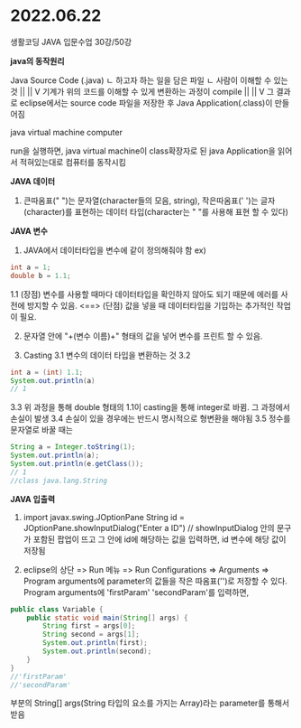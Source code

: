 # 2022.06.22

생활코딩 JAVA 입문수업 30강/50강



**java의 동작원리**

Java Source Code (.java)
ㄴ 하고자 하는 일을 담은 파일
ㄴ 사람이 이해할 수 있는 것
||
||
V
기계가 위의 코드를 이해할 수 있게 변환하는 과정이 compile
||
||
V
그 결과로 eclipse에서는 source code 파일을 저장한 후 Java Application(.class)이 만들어짐

java virtual machine
computer 

run을 실행하면,  java virtual machine이 class확장자로 된 java Application을 읽어서 적혀있는대로 컴퓨터를 동작시킴



**JAVA 데이터**

1. 큰따옴표(" ")는 문자열(character들의 모음, string), 작은따옴표(' ')는 글자(character)를 표현하는 데이터 타입(character는 " "를 사용해 표현 할 수 있다)

   

**JAVA 변수**

1. JAVA에서 데이터타입을 변수에 같이 정의해줘야 함 
  ex) 

  ```java
  int a = 1; 
  double b = 1.1;
  ```

  1.1 (장점) 변수를 사용할 때마다 데이터타입을 확인하지 않아도 되기 때문에 에러를 사전에 방지할 수 있음. <==> (단점) 값을 넣을 때 데이터타입을 기입하는 추가적인 작업이 필요.

2. 문자열 안에 "+(변수 이름)+" 형태의 값을 넣어 변수를 프린트 할 수 있음.

3. Casting
  3.1 변수의 데이터 타입을 변환하는 것
  3.2 

  ```java
  int a = (int) 1.1; 
  System.out.println(a) 
  // 1
  ```

  3.3 위 과정을 통해 double 형태의 1.1이 casting을 통해 integer로 바뀜. 그 과정에서 손실이 발생
  3.4 손실이 있을 경우에는 반드시 명시적으로 형변환을 해야됨
  3.5 정수를 문자열로 바꿀 때는

  ```java
  String a = Integer.toString(1);
  System.out.println(a);
  System.out.println(e.getClass());
  // 1
  //class java.lang.String
  ```

  

**JAVA 입출력**
1. import javax.swing.JOptionPane
String id = JOptionPane.showInputDialog("Enter a ID")
// showInputDialog 안의 문구가 포함된 팝업이 뜨고 그 안에 id에 해당하는 값을 입력하면, id 변수에 해당 값이 저장됨

2. eclipse의 상단 => Run 메뉴 => Run Configurations => Arguments => Program arguments에 parameter의 값들을 작은 따옴표('')로 저장할 수 있다.
Program arguments에 
'firstParam' 'secondParam'를 입력하면,



```java
public class Variable {
    public static void main(String[] args) {
        String first = args[0];
        String second = args[1];
        System.out.println(first);
        System.out.println(second);
    }
}
//'firstParam'
//'secondParam'
```



부분의 String[] args(String 타입의 요소를 가지는 Array)라는  parameter를 통해서 받음